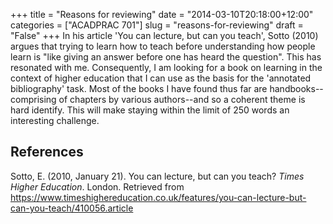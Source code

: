 +++
title = "Reasons for reviewing"
date = "2014-03-10T20:18:00+12:00"
categories = ["ACADPRAC 701"]
slug = "reasons-for-reviewing"
draft = "False"
+++
In his article 'You can lecture, but can you teach', Sotto (2010) argues
that trying to learn how to teach before understanding how people learn
is "like giving an answer before one has heard the question". This has
resonated with me. Consequently, I am looking for a book on learning in
the context of higher education that I can use as the basis for the
'annotated bibliography' task. Most of the books I have found thus far
are handbooks--comprising of chapters by various authors--and so a
coherent theme is hard identify. This will make staying within the limit
of 250 words an interesting challenge.

## References

Sotto, E. (2010, January 21). You can lecture, but can you teach? _Times
Higher Education_. London. Retrieved from
https://www.timeshighereducation.co.uk/features/you-can-lecture-but-can-you-teach/410056.article
